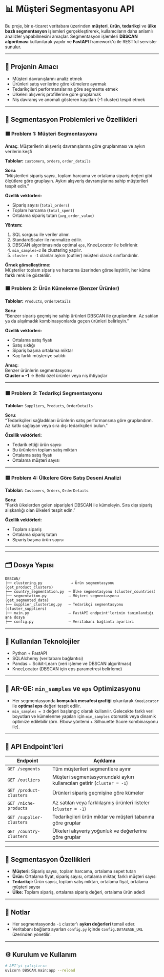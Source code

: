 # 📊 Müşteri Segmentasyonu API

Bu proje, bir e-ticaret veritabanı üzerinden **müşteri**, **ürün**, **tedarikçi** ve **ülke bazlı segmentasyon** işlemleri gerçekleştirerek, kullanıcıların daha anlamlı analizler yapabilmesini amaçlar. Segmentasyon işlemleri **DBSCAN algoritması** kullanılarak yapılır ve **FastAPI** framework'ü ile RESTful servisler sunulur.

---

## 🚀 Projenin Amacı

- Müşteri davranışlarını analiz etmek
- Ürünleri satış verilerine göre kümelere ayırmak
- Tedarikçileri performanslarına göre segmente etmek
- Ülkeleri alışveriş profillerine göre gruplamak
- Niş davranış ve anomali gösteren kayıtları (-1 cluster) tespit etmek

---

## 🧪 Segmentasyon Problemleri ve Özellikleri

### 🟥 Problem 1: Müşteri Segmentasyonu
**Amaç:** Müşterilerin alışveriş davranışlarına göre gruplanması ve aykırı verilerin keşfi

**Tablolar:** `customers`, `orders`, `order_details`

**Soru:**  
“Müşterileri sipariş sayısı, toplam harcama ve ortalama sipariş değeri gibi ölçütlere göre gruplayın. Aykırı alışveriş davranışlarına sahip müşterileri tespit edin.”

**Özellik vektörleri:**
- Sipariş sayısı (`total_orders`)
- Toplam harcama (`total_spent`)
- Ortalama sipariş tutarı (`avg_order_value`)

**Yöntem:**  
1. SQL sorgusu ile veriler alınır.  
2. StandardScaler ile normalize edilir.  
3. DBSCAN algoritmasında optimal `eps`, KneeLocator ile belirlenir.  
4. `min_samples=3` ile clustering yapılır.  
5. `cluster = -1` olanlar aykırı (outlier) müşteri olarak sınıflandırılır.  

**Örnek görselleştirme:**  
Müşteriler toplam sipariş ve harcama üzerinden görselleştirilir, her küme farklı renk ile gösterilir.

### 🟦 Problem 2: Ürün Kümeleme (Benzer Ürünler)
**Tablolar:** `Products`, `OrderDetails`

**Soru:**  
“Benzer sipariş geçmişine sahip ürünleri DBSCAN ile gruplandırın. Az satılan ya da alışılmadık kombinasyonlarda geçen ürünleri belirleyin.”

**Özellik vektörleri:**
- Ortalama satış fiyatı
- Satış sıklığı
- Sipariş başına ortalama miktar
- Kaç farklı müşteriye satıldı

**Amaç:**  
Benzer ürünlerin segmentasyonu  
**Cluster = -1** → Belki özel ürünler veya niş ihtiyaçlar

---

### 🟩 Problem 3: Tedarikçi Segmentasyonu
**Tablolar:** `Suppliers`, `Products`, `OrderDetails`

**Soru:**  
“Tedarikçileri sağladıkları ürünlerin satış performansına göre gruplandırın. Az katkı sağlayan veya sıra dışı tedarikçileri bulun.”

**Özellik vektörleri:**
- Tedarik ettiği ürün sayısı
- Bu ürünlerin toplam satış miktarı
- Ortalama satış fiyatı
- Ortalama müşteri sayısı

---

### 🟨 Problem 4: Ülkelere Göre Satış Deseni Analizi
**Tablolar:** `Customers`, `Orders`, `OrderDetails`

**Soru:**  
“Farklı ülkelerden gelen siparişleri DBSCAN ile kümeleyin. Sıra dışı sipariş alışkanlığı olan ülkeleri tespit edin.”

**Özellik vektörleri:**
- Toplam sipariş
- Ortalama sipariş tutarı
- Sipariş başına ürün sayısı

---


---

## 🗂️ Dosya Yapısı

```
DBSCAN/
├── clustering.py             → Ürün segmentasyonu (get_product_clusters)
├── country_segmentation.py  → Ülke segmentasyonu (cluster_countries)
├── segmentation.py          → Müşteri segmentasyonu (get_segmented_data)
├── supplier_clustering.py   → Tedarikçi segmentasyonu (cluster_suppliers)
├── main.py                  → FastAPI endpoint'lerinin tanımlandığı ana dosya
├── config.py                → Veritabanı bağlantı ayarları
```

---

## 🧠 Kullanılan Teknolojiler

- Python + FastAPI
- SQLAlchemy (veritabanı bağlantısı)
- Pandas + Scikit-Learn (veri işleme ve DBSCAN algoritması)
- KneeLocator (DBSCAN için eps parametresi belirleme)

---

## 🧬 AR-GE: `min_samples` ve `eps` Optimizasyonu

- Her segmentasyonda **komşuluk mesafesi grafiği** çıkarılarak `KneeLocator` ile **optimal eps** değeri tespit edilir.
- `min_samples = 3` değeri başlangıç olarak kullanılır. Gelecekte farklı veri boyutları ve kümelenme yapıları için `min_samples` otomatik veya dinamik optimize edilebilir (örn. Elbow yöntemi + Silhouette Score kombinasyonu ile).

---

## 🔗 API Endpoint'leri

| Endpoint | Açıklama |
|----------|----------|
| `GET /segments` | Tüm müşterileri segmentlere ayırır |
| `GET /outliers` | Müşteri segmentasyonundaki aykırı kullanıcıları getirir (`cluster = -1`) |
| `GET /product-clusters` | Ürünleri sipariş geçmişine göre kümeler |
| `GET /niche-products` | Az satılan veya farklılaşmış ürünleri listeler (`cluster = -1`) |
| `GET /supplier-clusters` | Tedarikçileri ürün miktar ve müşteri tabanına göre gruplar |
| `GET /country-clusters` | Ülkeleri alışveriş yoğunluk ve değerlerine göre gruplar |

---

## 🧪 Segmentasyon Özellikleri

- **Müşteri:** Sipariş sayısı, toplam harcama, ortalama sepet tutarı
- **Ürün:** Ortalama fiyat, sipariş sayısı, ortalama miktar, farklı müşteri sayısı
- **Tedarikçi:** Ürün sayısı, toplam satış miktarı, ortalama fiyat, ortalama müşteri sayısı
- **Ülke:** Toplam sipariş, ortalama sipariş değeri, ortalama ürün adedi

---

## 📍 Notlar

- Her segmentasyonda `-1` cluster'ı **aykırı değerleri** temsil eder.
- Veritabanı bağlantı ayarları `config.py` içinde `Config.DATABASE_URL` üzerinden yönetilir.

---

## ⚙️ Kurulum ve Kullanım

```bash
# API'yi çalıştırın
uvicorn DBSCAN.main:app --reload
